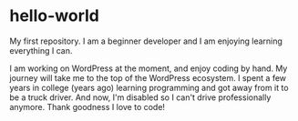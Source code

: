 # hello-world
My first repository. I am a beginner developer and I am enjoying learning everything I can.

I am working on WordPress at the moment, and enjoy coding by hand.
My journey will take me to the top of the WordPress ecosystem.
I spent a few years in college (years ago) learning programming and got away from it to be a truck driver.
And now, I'm disabled so I can't drive professionally anymore. Thank goodness I love to code!
